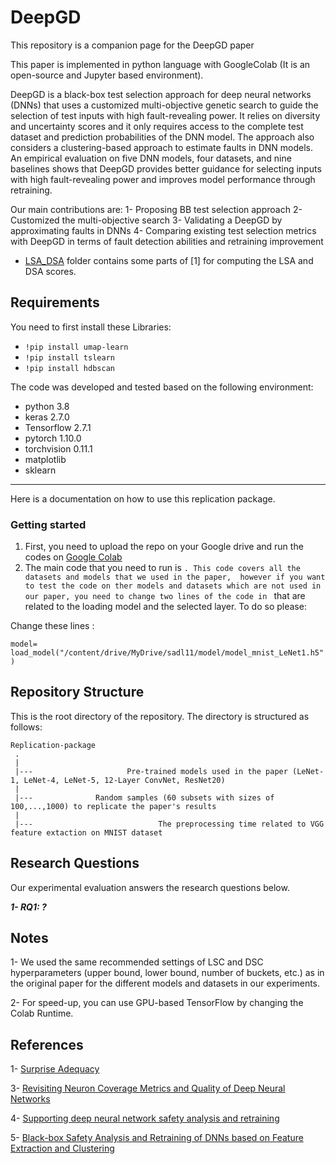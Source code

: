 # DeepGD

This repository is a companion page for the DeepGD paper 

This paper is implemented in python language with GoogleColab (It is an open-source and Jupyter based environment).

DeepGD is a black-box test selection approach for deep neural networks (DNNs) that uses a customized multi-objective genetic search to guide
the selection of test inputs with high fault-revealing power. It relies on diversity and uncertainty scores and it only requires 
access to the complete test dataset and prediction probabilities of the DNN model. The approach also considers a clustering-based approach to estimate faults
in DNN models. An empirical evaluation on five DNN models, four datasets, and nine baselines shows that DeepGD provides better guidance for selecting 
inputs with high fault-revealing power and improves model performance through retraining.

Our main contributions are:
1- Proposing BB test selection approach
2- Customized the multi-objective search
3- Validating a DeepGD by approximating faults in DNNs
4- Comparing existing test selection metrics with DeepGD in terms of fault detection abilities and retraining improvement 


* [LSA_DSA](LSA_DSA/) folder contains some parts of [1] for computing the LSA and DSA scores.

Requirements
---------------
You need to first install these Libraries:
  - `!pip install umap-learn`
  - `!pip install tslearn`
  - `!pip install hdbscan`

The code was developed and tested based on the following environment:

- python 3.8
- keras 2.7.0
- Tensorflow 2.7.1
- pytorch 1.10.0
- torchvision 0.11.1
- matplotlib
- sklearn

---------------
Here is a documentation on how to use this replication package.

### Getting started

1. First, you need to upload the repo on your Google drive and run the codes on [Google Colab](https://colab.research.google.com)
2. The main code that you need to run is ``. This code covers all the datasets and models that we used in the paper, 
however if you want to test the code on ther models and datasets which are not used in our paper, you need to change two lines of the code in `` that are related to the loading model and the selected layer. 
To do so please:

Change these lines :

`model= load_model("/content/drive/MyDrive/sadl11/model/model_mnist_LeNet1.h5")`




Repository Structure
---------------
This is the root directory of the repository. The directory is structured as follows:

    Replication-package
     .
     |
     |---                     Pre-trained models used in the paper (LeNet-1, LeNet-4, LeNet-5, 12-Layer ConvNet, ResNet20)
     |
     |---              Random samples (60 subsets with sizes of 100,...,1000) to replicate the paper's results
     |
     |---                            The preprocessing time related to VGG feature extaction on MNIST dataset             
  

Research Questions
---------------
Our experimental evaluation answers the research questions below.

_**1- RQ1: ?**_

Notes
-----

1- We used the same recommended settings of LSC and DSC hyperparameters (upper bound, lower bound, number of buckets, etc.) as in the original paper for the different models and datasets in our experiments.

2- For speed-up, you can use GPU-based TensorFlow by changing the Colab Runtime.

References
-----
1- [Surprise Adequacy](https://github.com/coinse/sadl)

3- [Revisiting Neuron Coverage Metrics and Quality of Deep Neural Networks](https://github.com/soarsmu/Revisiting_Neuron_Coverage/blob/master/Correlation/coverage.py)

4- [Supporting deep neural network safety analysis and retraining](https://www.researchgate.net/publication/339015259_Supporting_DNN_Safety_Analysis_and_Retraining_through_Heatmap-based_Unsupervised_Learning)

5- [Black-box Safety Analysis and Retraining of DNNs based on Feature Extraction and Clustering](https://www.semanticscholar.org/paper/Black-box-Safety-Analysis-and-Retraining-of-DNNs-on-Attaoui-Fahmy/a29c208751555a4c2d4874070b8555fc53e5a414)
